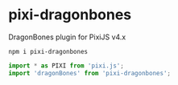 # pixi-dragonbones
DragonBones plugin for PixiJS v4.x

``
npm i pixi-dragonbones
``
```javascript
import * as PIXI from 'pixi.js';
import 'dragonBones' from 'pixi-dragonbones';
```
